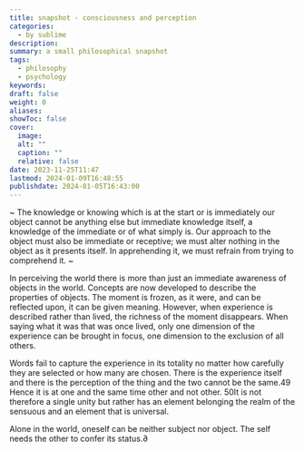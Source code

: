 ```yaml
---
title: snapshot - consciousness and perception
categories:
  - by sublime
description: 
summary: a small philosophical snapshot
tags:
  - philosophy
  - psychology
keywords: 
draft: false
weight: 0
aliases: 
showToc: false
cover:
  image: 
  alt: ""
  caption: ""
  relative: false
date: 2023-11-25T11:47
lastmod: 2024-01-09T16:48:55
publishdate: 2024-01-05T16:43:00
---
```


~ The knowledge or knowing which is at the start or is immediately our object cannot be anything else but immediate knowledge itself, a knowledge of the immediate or of what simply is. Our approach to the object must also be immediate or receptive; we must alter nothing in the object as it presents itself. In apprehending it, we must refrain from trying to comprehend it. ~

In perceiving the world there is more than just an immediate awareness of objects in the world. Concepts are now developed to describe the properties of objects. The moment is frozen, as it were, and can be reflected upon, it can be given meaning. However, when experience is described rather than lived, the richness of the moment disappears. When saying what it was that was once lived, only one dimension of the experience can be brought in focus, one dimension to the exclusion of all others.

Words fail to capture the experience in its totality no matter how carefully they are selected or how many are chosen. There is the experience itself and there is the perception of the thing and the two cannot be the same.49 Hence it is at one and the same time other and not other. 50It is not therefore a single unity but rather has an element belonging the realm of the sensuous and an element that is universal.

Alone in the world, oneself can be neither subject nor object. The self needs the other to confer its status.∂